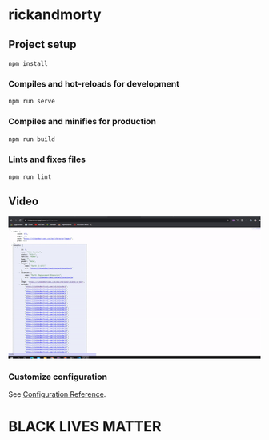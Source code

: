 # rickandmorty

## Project setup
```
npm install
```

### Compiles and hot-reloads for development
```
npm run serve
```

### Compiles and minifies for production
```
npm run build
```

### Lints and fixes files
```
npm run lint
```

## Video
![Demo](https://raw.githubusercontent.com/orhanerday/rickandmorty/master/video.gif)

### Customize configuration
See [Configuration Reference](https://cli.vuejs.org/config/).

# BLACK LIVES MATTER
